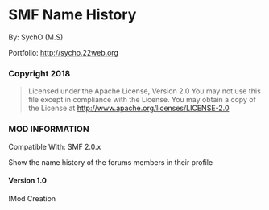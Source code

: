 # SMF Name History

By: SychO (M.S)

Portfolio: http://sycho.22web.org

### Copyright 2018
> Licensed under the Apache License, Version 2.0
> You may not use this file except in compliance with the License.
> You may obtain a copy of the License at
>          http://www.apache.org/licenses/LICENSE-2.0

### MOD INFORMATION
Compatible With: SMF 2.0.x

Show the name history of the forums members in their profile

#### Version 1.0
!Mod Creation
